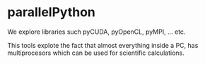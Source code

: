 parallelPython
==============

We explore libraries such pyCUDA, pyOpenCL, pyMPI, ... etc.

This tools explote the fact that almost everything inside a PC, has multiprocesors 
which can be used for scientific calculations.

